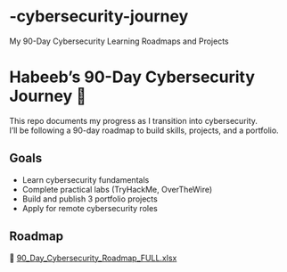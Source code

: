 # -cybersecurity-journey
My 90-Day Cybersecurity Learning Roadmaps and Projects
# Habeeb’s 90-Day Cybersecurity Journey 🚀

This repo documents my progress as I transition into cybersecurity.  
I’ll be following a 90-day roadmap to build skills, projects, and a portfolio.

## Goals
- Learn cybersecurity fundamentals
- Complete practical labs (TryHackMe, OverTheWire)
- Build and publish 3 portfolio projects
- Apply for remote cybersecurity roles

## Roadmap
📂 [90_Day_Cybersecurity_Roadmap_FULL.xlsx](./90_Day_Cybersecurity_Roadmap_FULL.xlsx)
